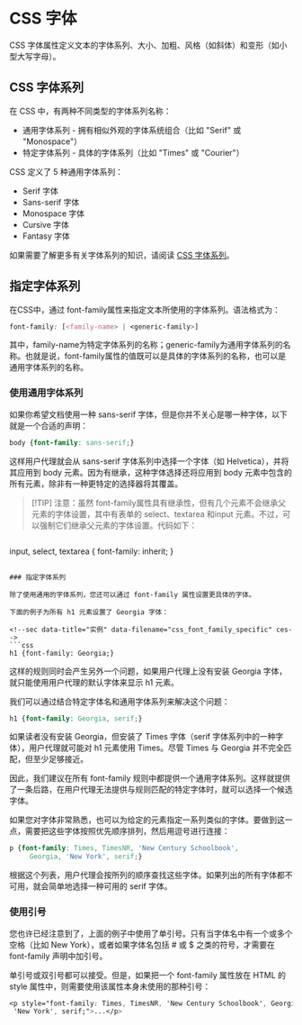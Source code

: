 # CSS 字体

CSS 字体属性定义文本的字体系列、大小、加粗、风格（如斜体）和变形（如小型大写字母）。

## CSS 字体系列

在 CSS 中，有两种不同类型的字体系列名称：

- 通用字体系列 - 拥有相似外观的字体系统组合（比如 "Serif" 或 "Monospace"）
- 特定字体系列 - 具体的字体系列（比如 "Times" 或 "Courier"）

CSS 定义了 5 种通用字体系列：

- Serif 字体
- Sans-serif 字体
- Monospace 字体
- Cursive 字体
- Fantasy 字体

如果需要了解更多有关字体系列的知识，请阅读 [CSS 字体系列](http://# "CSS 字体系列")。

## 指定字体系列

在CSS中，通过 font-family属性来指定文本所使用的字体系列。语法格式为：

```css
font-family: [<family-name> | <generic-family>] 
```

其中，family-name为特定字体系列的名称；generic-family为通用字体系列的名称。也就是说，font-family属性的值既可以是具体的字体系列的名称，也可以是通用字体系列的名称。

### 使用通用字体系列

如果你希望文档使用一种 sans-serif 字体，但是你并不关心是哪一种字体，以下就是一个合适的声明：

<!--sec data-title="实例" data-filename="css_font_family_generic" ces-->
```css
body {font-family: sans-serif;}
```
<!--endsec-->

这样用户代理就会从 sans-serif 字体系列中选择一个字体（如 Helvetica），并将其应用到 body 元素。因为有继承，这种字体选择还将应用到 body 元素中包含的所有元素，除非有一种更特定的选择器将其覆盖。

> [!TIP] 注意：虽然 font-family属性具有继承性，但有几个元素不会继承父元素的字体设置，其中有表单的 select、textarea 和input 元素。不过，可以强制它们继承父元素的字体设置。代码如下：

>```css
input, select, textarea {
 font-family: inherit;
}
```

### 指定字体系列

除了使用通用的字体系列，您还可以通过 font-family 属性设置更具体的字体。

下面的例子为所有 h1 元素设置了 Georgia 字体：

<!--sec data-title="实例" data-filename="css_font_family_specific" ces-->
```css
h1 {font-family: Georgia;}
```
<!--endsec-->

这样的规则同时会产生另外一个问题，如果用户代理上没有安装 Georgia 字体，就只能使用用户代理的默认字体来显示 h1 元素。

我们可以通过结合特定字体名和通用字体系列来解决这个问题：

<!--sec data-title="实例" data-filename="css_font_family_fallback_1" ces-->
```css
h1 {font-family: Georgia, serif;}
```
<!--endsec-->

如果读者没有安装 Georgia，但安装了 Times 字体（serif 字体系列中的一种字体），用户代理就可能对 h1 元素使用 Times。尽管 Times 与 Georgia 并不完全匹配，但至少足够接近。

因此，我们建议在所有 font-family 规则中都提供一个通用字体系列。这样就提供了一条后路，在用户代理无法提供与规则匹配的特定字体时，就可以选择一个候选字体。

如果您对字体非常熟悉，也可以为给定的元素指定一系列类似的字体。要做到这一点，需要把这些字体按照优先顺序排列，然后用逗号进行连接：

<!--sec data-title="实例" data-filename="css_font_family_fallback_2" ces-->
```css
p {font-family: Times, TimesNR, 'New Century Schoolbook',
     Georgia, 'New York', serif;}
```
<!--endsec-->

根据这个列表，用户代理会按所列的顺序查找这些字体。如果列出的所有字体都不可用，就会简单地选择一种可用的 serif 字体。

### 使用引号

您也许已经注意到了，上面的例子中使用了单引号。只有当字体名中有一个或多个空格（比如 New York），或者如果字体名包括 # 或 $ 之类的符号，才需要在 font-family 声明中加引号。

单引号或双引号都可以接受。但是，如果把一个 font-family 属性放在 HTML 的 style 属性中，则需要使用该属性本身未使用的那种引号：

<!--sec data-title="实例" data-filename="css_font_family_quote" ces-->
```css
<p style="font-family: Times, TimesNR, 'New Century Schoolbook', Georgia,
 'New York', serif;">...</p>
```
<!--endsec-->